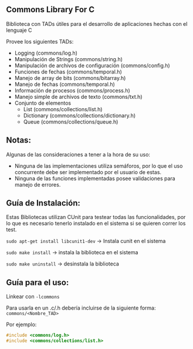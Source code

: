 ## Commons Library For C ##

Biblioteca con TADs útiles para el desarrollo de aplicaciones hechas con el lenguaje C

Provee los siguientes TADs:

* Logging (commons/log.h)
* Manipulación de Strings (commons/string.h)
* Manipulación de archivos de configuración (commons/config.h)
* Funciones de fechas (commons/temporal.h)
* Manejo de array de bits (commons/bitarray.h)
* Manejo de fechas (commons/temporal.h)
* Información de procesos (commons/process.h)
* Manejo simple de archivos de texto (commons/txt.h)
* Conjunto de elementos
  * List (commons/collections/list.h)
  * Dictionary (commons/collections/dictionary.h)
  * Queue (commons/collections/queue.h)

## Notas: ##

Algunas de las consideraciones a tener a la hora de su uso:

* Ninguna de las implementaciones utiliza semáforos, por lo que el uso concurrente debe ser implementado por el usuario de estas.
* Ninguna de las funciones implementadas posee validaciones para manejo de errores.

## Guía de Instalación: ##

Estas Bibliotecas utilizan CUnit para testear todas las funcionalidades, por lo que es necesario tenerlo instalado en el sistema si se quieren correr los test.

`sudo apt-get install libcunit1-dev` -> Instala cunit en el sistema

`sudo make install` -> instala la biblioteca en el sistema

`sudo make uninstall` -> desinstala la biblioteca

## Guía para el uso: ##

Linkear con `-lcommons`

Para usarla en un .c/.h debería incluirse de la siguiente forma: `commons/<Nombre_TAD>`

Por ejemplo:

```c
#include <commons/log.h>
#include <commons/collections/list.h>
```
